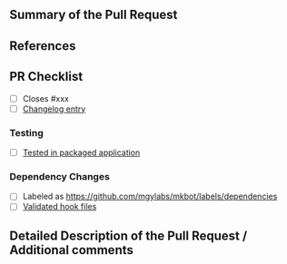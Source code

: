 ## Summary of the Pull Request <!-- Enter a brief description/summary of your PR here. What does it fix/what does it change/how was it tested (even manually, if necessary)? -->

## References <!-- Other than the issue solved, is this relevant to any other issues/existing PRs? -->

## PR Checklist

- [ ] Closes #xxx
- [ ] [Changelog entry](https://github.com/mgylabs/mkbot/tree/main/changelogs)

### Testing

- [ ] [Tested in packaged application](https://github.com/mgylabs/mkbot/wiki/How-to-Contribute#testing-in-packaged-application)

### Dependency Changes

- [ ] Labeled as <https://github.com/mgylabs/mkbot/labels/dependencies>
- [ ] [Validated hook files](https://github.com/mgylabs/mkbot/wiki/How-to-Contribute#add-hook-files)

## Detailed Description of the Pull Request / Additional comments <!-- Provide a more detailed description of the PR, other things fixed or any additional comments/features here -->
